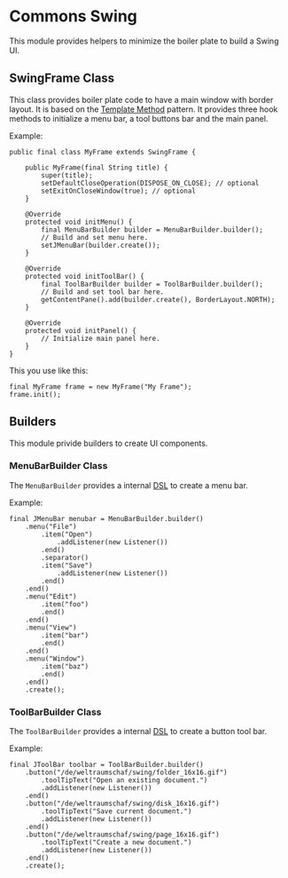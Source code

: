 # Commons Swing

This module provides helpers to minimize the boiler plate to build a Swing UI.

## SwingFrame Class

This class provides boiler plate code to  have a main window with border layout.
It  is based  on  the [Template  Method][template-method]  pattern. It  provides
three hook  methods to initialize a  menu bar, a  tool buttons bar and  the main
panel.

Example:

    public final class MyFrame extends SwingFrame {
        
        public MyFrame(final String title) {
            super(title);
            setDefaultCloseOperation(DISPOSE_ON_CLOSE); // optional
            setExitOnCloseWindow(true); // optional
        }
        
        @Override
        protected void initMenu() {
            final MenuBarBuilder builder = MenuBarBuilder.builder();
            // Build and set menu here.
            setJMenuBar(builder.create());
        }
        
        @Override
        protected void initToolBar() {
            final ToolBarBuilder builder = ToolBarBuilder.builder();
            // Build and set tool bar here.
            getContentPane().add(builder.create(), BorderLayout.NORTH);
        }
        
        @Override
        protected void initPanel() {
            // Initialize main panel here.
        }
    }

This you use like this:

    final MyFrame frame = new MyFrame("My Frame");
    frame.init();

## Builders

This module privide builders to create UI components.

### MenuBarBuilder Class

The `MenuBarBuilder` provides a internal [DSL][dsl] to create a menu bar.

Example:

    final JMenuBar menubar = MenuBarBuilder.builder()
        .menu("File")
            .item("Open")
                .addListener(new Listener())
            .end()
            .separator()
            .item("Save")
                .addListener(new Listener())
            .end()
        .end()
        .menu("Edit")
            .item("foo")
            .end()
        .end()
        .menu("View")
            .item("bar")
            .end()
        .end()
        .menu("Window")
            .item("baz")
            .end()
        .end()
        .create();

### ToolBarBuilder Class

The `ToolBarBuilder` provides a internal [DSL][dsl] to create a button tool bar.

Example:

    final JToolBar toolbar = ToolBarBuilder.builder()
        .button("/de/weltraumschaf/swing/folder_16x16.gif")
            .toolTipText("Open an existing document.")
            .addListener(new Listener())
        .end()
        .button("/de/weltraumschaf/swing/disk_16x16.gif")
            .toolTipText("Save current document.")
            .addListener(new Listener())
        .end()
        .button("/de/weltraumschaf/swing/page_16x16.gif")
            .toolTipText("Create a new document.")
            .addListener(new Listener())
        .end()
        .create();
 
[template-method]:  https://en.wikipedia.org/wiki/Template_method_pattern
[builder]:          https://en.wikipedia.org/wiki/Template_method_pattern
[dsl]:              https://en.wikipedia.org/wiki/Domain-specific_language
